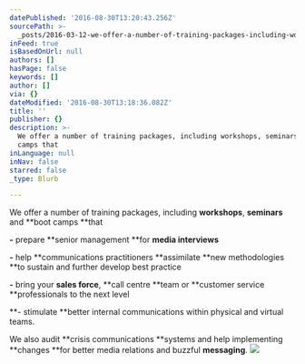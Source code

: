```yaml
---
datePublished: '2016-08-30T13:20:43.256Z'
sourcePath: >-
  _posts/2016-03-12-we-offer-a-number-of-training-packages-including-workshops.md
inFeed: true
isBasedOnUrl: null
authors: []
hasPage: false
keywords: []
author: []
via: {}
dateModified: '2016-08-30T13:18:36.082Z'
title: ''
publisher: {}
description: >-
  We offer a number of training packages, including workshops, seminars and boot
  camps that
inLanguage: null
inNav: false
starred: false
_type: Blurb

---
```

We offer a number of training packages, including **workshops**, **seminars** and **boot camps **that

**-** prepare **senior management **for **media interviews**

**-** help **communications practitioners **assimilate **new methodologies **to sustain and further develop best practice

**-** bring your **sales force**, **call centre **team or **customer service **professionals to the next level

**- stimulate **better internal communications within physical and virtual teams.

We also audit **crisis communications **systems and help implementing **changes **for better media relations and buzzful **messaging**.
![](https://s3-us-west-2.amazonaws.com/the-grid-img/p/2b0086952806f2d8a1f9fe236c117f3d569232a0.jpg)